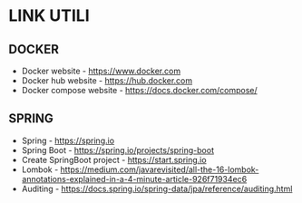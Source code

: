 # LINK UTILI

## DOCKER
- Docker website - https://www.docker.com
- Docker hub website - https://hub.docker.com
- Docker compose website - https://docs.docker.com/compose/

## SPRING
- Spring - https://spring.io
- Spring Boot - https://spring.io/projects/spring-boot
- Create SpringBoot project - https://start.spring.io
- Lombok - https://medium.com/javarevisited/all-the-16-lombok-annotations-explained-in-a-4-minute-article-926f71934ec6
- Auditing - https://docs.spring.io/spring-data/jpa/reference/auditing.html


